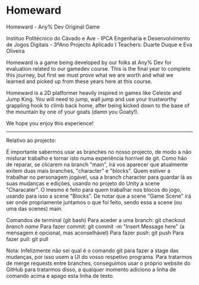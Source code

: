 # Homeward
Homeward - Any% Dev Original Game

Instituo Politécnico do Cávado e Ave - IPCA
Engenharia e Desenvolvimento de Jogos Digitais - 3ºAno
Projecto Aplicado I
Teachers: Duarte Duque e Eva Oliveira

Homeward is a game being developed by our folks at Any% Dev for evaluation related to our gamedev course. This is the final year to complete this journey, but first we must prove what we are worth and what we learned and picked up from these years here at this course.

Homeward is a 2D platformer heavily inspired in games like Celeste and Jump King. You will need to jump, wall jump and use your trustworthy grappling hook to climb back home, after being kicked down to the base of the mountain by one of your goats (damn you Goaty!). 

We hope you enjoy this experience!

-------------------------------------------------------------------------------------------------------------------------------------------------------------------------

Relativo ao projecto:

É importante sabermos usar as branches no nosso projecto, de modo a não misturar trabalho e tornar isto numa experiência horrível de git. 
Como hão de reparar, se clicarem na branch "main", irá vos aparecer que atualmente exitem duas mais branches, "character" e "blocks". Quem estiver a trabalhar no personagem jogável, usa a branch character para guardar lá as suas mudanças e edições, usando no projeto do Unity a scene "Characater". O mesmo é feito para quem trabalhar nos blocos do jogo, usando para isso a scene "Blocks". De notar que a scene "Game Scene" irá ser onde propriamente juntamos o que foi feito, sendo essa a scene (ou uma das scenes) main.

Comandos de terminal (git bash)
Para aceder a uma branch: git checkout *branch name*
Para fazer commit: git commit -m "Insert Message here" (a mensagem é opcional, mas aconselhável)
Para fazer push: git push
Para fazer pull: git pull

Nota: Infelizmente não sei qual é o comando git para fazer a stage das mudanças, por isso usem a UI do vosso respetivo programa. Para tratarmos de merge requests entre branches, conseguimos usar o próprio website do GitHub para tratarmos disso, a qualquer momento adiciono a linha de comando acima e apago esta linha de texto.
